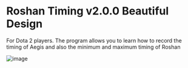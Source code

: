 # Roshan Timing v2.0.0 Beautiful Design
 For Dota 2 players. The program allows you to learn how to record the timing of Aegis and also the minimum and maximum timing of Roshan
 
![image](https://user-images.githubusercontent.com/91318807/193079771-d2b392b5-10e1-42aa-a846-037100f34019.png)
